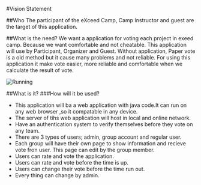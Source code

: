#Vision Statement

##Who
  The participant of the eXceed Camp, Camp Instructor and guest are the target of this application.

##What is the need?
  We want a application for voting each project in exeed camp. Because we want comfortable and not cheatable. This application will use by Participant, Organizer and Guest. Without application, Paper vote is a old method but it cause many problems and not reliable. For using this application it make vote easier, more reliable and comfortable when we calculate the result of vote.
  
  ![Running](TeamTheFank/image/MoqUP.PNG)
  
##What is it?
###How will it be used?
- This application will ba a web application with java code.It can run on any web browser ,so it compatable in any device.
- The server of tihs web application will host in local and online network.
- Have an authentication system to verify themselves before they vote on any team.
- There are 3 types of users; admin, group account and regular user.
- Each group will have their own page to show information and recieve vote fron user. This page can edit by the group member.
- Users can rate and vote the application.
- Users can rate and vote before the time is up.
- Users can change their vote before the time run out.
- Every thing can change by admin.

  

